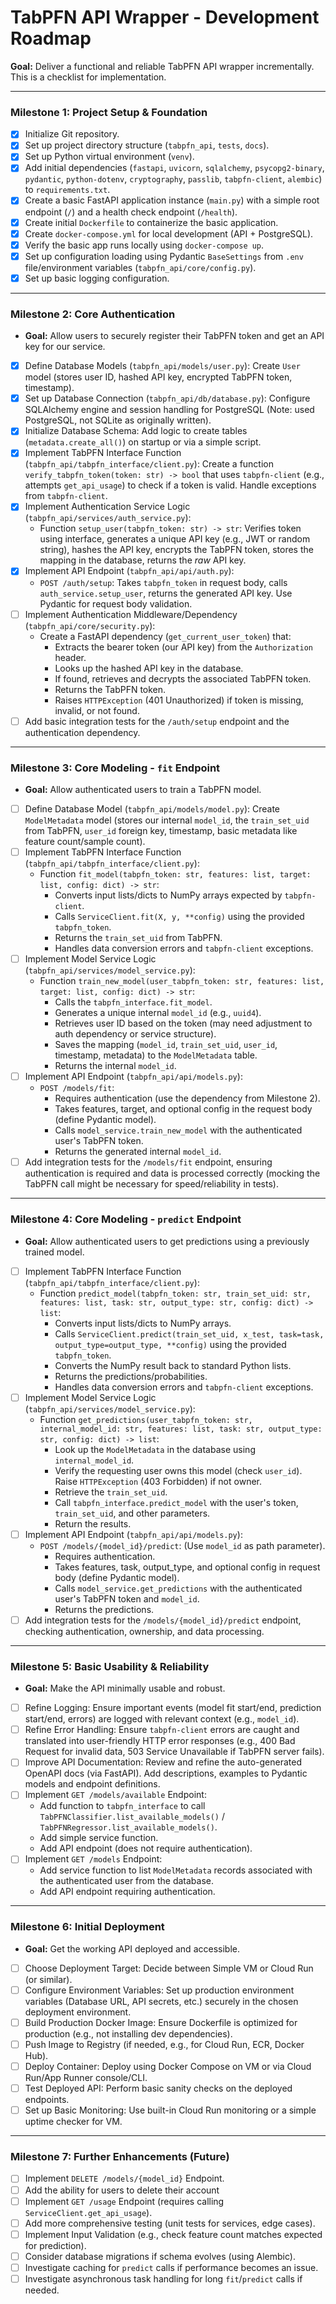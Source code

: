  # TabPFN API Wrapper - Development Roadmap

**Goal:** Deliver a functional and reliable TabPFN API wrapper incrementally. This is a checklist for implementation.

---

### Milestone 1: Project Setup & Foundation

*   [x] Initialize Git repository.
*   [x] Set up project directory structure (`tabpfn_api`, `tests`, `docs`).
*   [x] Set up Python virtual environment (`venv`).
*   [x] Add initial dependencies (`fastapi`, `uvicorn`, `sqlalchemy`, `psycopg2-binary`, `pydantic`, `python-dotenv`, `cryptography`, `passlib`, `tabpfn-client`, `alembic`) to `requirements.txt`.
*   [x] Create a basic FastAPI application instance (`main.py`) with a simple root endpoint (`/`) and a health check endpoint (`/health`).
*   [x] Create initial `Dockerfile` to containerize the basic application.
*   [x] Create `docker-compose.yml` for local development (API + PostgreSQL).
*   [x] Verify the basic app runs locally using `docker-compose up`.
*   [x] Set up configuration loading using Pydantic `BaseSettings` from `.env` file/environment variables (`tabpfn_api/core/config.py`).
*   [x] Set up basic logging configuration.

---

### Milestone 2: Core Authentication

*   **Goal:** Allow users to securely register their TabPFN token and get an API key for our service.
*   [x] Define Database Models (`tabpfn_api/models/user.py`): Create `User` model (stores user ID, hashed API key, encrypted TabPFN token, timestamp).
*   [x] Set up Database Connection (`tabpfn_api/db/database.py`): Configure SQLAlchemy engine and session handling for PostgreSQL (Note: used PostgreSQL, not SQLite as originally written).
*   [x] Initialize Database Schema: Add logic to create tables (`metadata.create_all()`) on startup or via a simple script.
*   [x] Implement TabPFN Interface Function (`tabpfn_api/tabpfn_interface/client.py`): Create a function `verify_tabpfn_token(token: str) -> bool` that uses `tabpfn-client` (e.g., attempts `get_api_usage`) to check if a token is valid. Handle exceptions from `tabpfn-client`.
*   [x] Implement Authentication Service Logic (`tabpfn_api/services/auth_service.py`):
    *   Function `setup_user(tabpfn_token: str) -> str`: Verifies token using interface, generates a unique API key (e.g., JWT or random string), hashes the API key, encrypts the TabPFN token, stores the mapping in the database, returns the *raw* API key.
*   [x] Implement API Endpoint (`tabpfn_api/api/auth.py`):
    *   `POST /auth/setup`: Takes `tabpfn_token` in request body, calls `auth_service.setup_user`, returns the generated API key. Use Pydantic for request body validation.
*   [ ] Implement Authentication Middleware/Dependency (`tabpfn_api/core/security.py`):
    *   Create a FastAPI dependency (`get_current_user_token`) that:
        *   Extracts the bearer token (our API key) from the `Authorization` header.
        *   Looks up the hashed API key in the database.
        *   If found, retrieves and decrypts the associated TabPFN token.
        *   Returns the TabPFN token.
        *   Raises `HTTPException` (401 Unauthorized) if token is missing, invalid, or not found.
*   [ ] Add basic integration tests for the `/auth/setup` endpoint and the authentication dependency.

---

### Milestone 3: Core Modeling - `fit` Endpoint

*   **Goal:** Allow authenticated users to train a TabPFN model.
*   [ ] Define Database Model (`tabpfn_api/models/model.py`): Create `ModelMetadata` model (stores our internal `model_id`, the `train_set_uid` from TabPFN, `user_id` foreign key, timestamp, basic metadata like feature count/sample count).
*   [ ] Implement TabPFN Interface Function (`tabpfn_api/tabpfn_interface/client.py`):
    *   Function `fit_model(tabpfn_token: str, features: list, target: list, config: dict) -> str`:
        *   Converts input lists/dicts to NumPy arrays expected by `tabpfn-client`.
        *   Calls `ServiceClient.fit(X, y, **config)` using the provided `tabpfn_token`.
        *   Returns the `train_set_uid` from TabPFN.
        *   Handles data conversion errors and `tabpfn-client` exceptions.
*   [ ] Implement Model Service Logic (`tabpfn_api/services/model_service.py`):
    *   Function `train_new_model(user_tabpfn_token: str, features: list, target: list, config: dict) -> str`:
        *   Calls the `tabpfn_interface.fit_model`.
        *   Generates a unique internal `model_id` (e.g., `uuid4`).
        *   Retrieves user ID based on the token (may need adjustment to auth dependency or service structure).
        *   Saves the mapping (`model_id`, `train_set_uid`, `user_id`, timestamp, metadata) to the `ModelMetadata` table.
        *   Returns the internal `model_id`.
*   [ ] Implement API Endpoint (`tabpfn_api/api/models.py`):
    *   `POST /models/fit`:
        *   Requires authentication (use the dependency from Milestone 2).
        *   Takes features, target, and optional config in the request body (define Pydantic model).
        *   Calls `model_service.train_new_model` with the authenticated user's TabPFN token.
        *   Returns the generated internal `model_id`.
*   [ ] Add integration tests for the `/models/fit` endpoint, ensuring authentication is required and data is processed correctly (mocking the TabPFN call might be necessary for speed/reliability in tests).

---

### Milestone 4: Core Modeling - `predict` Endpoint

*   **Goal:** Allow authenticated users to get predictions using a previously trained model.
*   [ ] Implement TabPFN Interface Function (`tabpfn_api/tabpfn_interface/client.py`):
    *   Function `predict_model(tabpfn_token: str, train_set_uid: str, features: list, task: str, output_type: str, config: dict) -> list`:
        *   Converts input lists/dicts to NumPy arrays.
        *   Calls `ServiceClient.predict(train_set_uid, x_test, task=task, output_type=output_type, **config)` using the provided `tabpfn_token`.
        *   Converts the NumPy result back to standard Python lists.
        *   Returns the predictions/probabilities.
        *   Handles data conversion errors and `tabpfn-client` exceptions.
*   [ ] Implement Model Service Logic (`tabpfn_api/services/model_service.py`):
    *   Function `get_predictions(user_tabpfn_token: str, internal_model_id: str, features: list, task: str, output_type: str, config: dict) -> list`:
        *   Look up the `ModelMetadata` in the database using `internal_model_id`.
        *   Verify the requesting user owns this model (check `user_id`). Raise `HTTPException` (403 Forbidden) if not owner.
        *   Retrieve the `train_set_uid`.
        *   Call `tabpfn_interface.predict_model` with the user's token, `train_set_uid`, and other parameters.
        *   Return the results.
*   [ ] Implement API Endpoint (`tabpfn_api/api/models.py`):
    *   `POST /models/{model_id}/predict`: (Use `model_id` as path parameter).
        *   Requires authentication.
        *   Takes features, task, output_type, and optional config in request body (define Pydantic model).
        *   Calls `model_service.get_predictions` with the authenticated user's TabPFN token and `model_id`.
        *   Returns the predictions.
*   [ ] Add integration tests for the `/models/{model_id}/predict` endpoint, checking authentication, ownership, and data processing.

---

### Milestone 5: Basic Usability & Reliability

*   **Goal:** Make the API minimally usable and robust.
*   [ ] Refine Logging: Ensure important events (model fit start/end, prediction start/end, errors) are logged with relevant context (e.g., `model_id`).
*   [ ] Refine Error Handling: Ensure `tabpfn-client` errors are caught and translated into user-friendly HTTP error responses (e.g., 400 Bad Request for invalid data, 503 Service Unavailable if TabPFN server fails).
*   [ ] Improve API Documentation: Review and refine the auto-generated OpenAPI docs (via FastAPI). Add descriptions, examples to Pydantic models and endpoint definitions.
*   [ ] Implement `GET /models/available` Endpoint:
    *   Add function to `tabpfn_interface` to call `TabPFNClassifier.list_available_models()` / `TabPFNRegressor.list_available_models()`.
    *   Add simple service function.
    *   Add API endpoint (does not require authentication).
*   [ ] Implement `GET /models` Endpoint:
    *   Add service function to list `ModelMetadata` records associated with the authenticated user from the database.
    *   Add API endpoint requiring authentication.

---

### Milestone 6: Initial Deployment

*   **Goal:** Get the working API deployed and accessible.
*   [ ] Choose Deployment Target: Decide between Simple VM or Cloud Run (or similar).
*   [ ] Configure Environment Variables: Set up production environment variables (Database URL, API secrets, etc.) securely in the chosen deployment environment.
*   [ ] Build Production Docker Image: Ensure Dockerfile is optimized for production (e.g., not installing dev dependencies).
*   [ ] Push Image to Registry (if needed, e.g., for Cloud Run, ECR, Docker Hub).
*   [ ] Deploy Container: Deploy using Docker Compose on VM or via Cloud Run/App Runner console/CLI.
*   [ ] Test Deployed API: Perform basic sanity checks on the deployed endpoints.
*   [ ] Set up Basic Monitoring: Use built-in Cloud Run monitoring or a simple uptime checker for VM.

---

### Milestone 7: Further Enhancements (Future)

*   [ ] Implement `DELETE /models/{model_id}` Endpoint.
*   [ ] Add the ability for users to delete their account
*   [ ] Implement `GET /usage` Endpoint (requires calling `ServiceClient.get_api_usage`).
*   [ ] Add more comprehensive testing (unit tests for services, edge cases).
*   [ ] Implement Input Validation (e.g., check feature count matches expected for prediction).
*   [ ] Consider database migrations if schema evolves (using Alembic).
*   [ ] Investigate caching for `predict` calls if performance becomes an issue.
*   [ ] Investigate asynchronous task handling for long `fit`/`predict` calls if needed.
